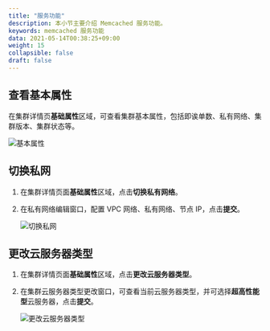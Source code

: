 ```yaml
---
title: "服务功能"
description: 本小节主要介绍 Memcached 服务功能。 
keywords: memcached 服务功能
data: 2021-05-14T00:38:25+09:00
weight: 15
collapsible: false
draft: false
---
```


## 查看基本属性

在集群详情页**基础属性**区域，可查看集群基本属性，包括即诶单数、私有网络、集群版本、集群状态等。

![基本属性](../../_images/check_basic_info.png)

## 切换私网

1. 在集群详情页面**基础属性**区域，点击**切换私有网络**。

2. 在私有网络编辑窗口，配置 VPC 网络、私有网络、节点 IP，点击**提交**。

   ![切换私网](../../_images/change_vxnet.png)

## 更改云服务器类型

1. 在集群详情页面**基础属性**区域，点击**更改云服务器类型**。
   
2. 在集群云服务器类型更改窗口，可查看当前云服务器类型，并可选择**超高性能型**云服务器，点击**提交**。

   ![更改云服务器类型](../../_images/change_host_type.png)
